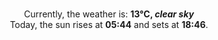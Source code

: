 <p  align="center"><br/>Currently, the weather is: <b> 13°C, <i>clear sky</i></b></br>Today, the sun rises at <b>05:44</b> and sets at <b>18:46</b>.</p>
